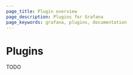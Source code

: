 ```yaml
---
page_title: Plugin overview
page_description: Plugins for Grafana
page_keywords: grafana, plugins, documentation
---
```


# Plugins

TODO

